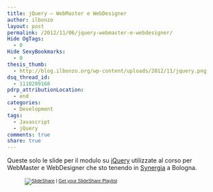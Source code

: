 ```yaml
---
title: jQuery – WebMaster e WebDesigner
author: ilbonzo
layout: post
permalink: /2012/11/06/jquery-webmaster-e-webdesigner/
Hide OgTags:
  - 0
Hide SexyBookmarks:
  - 0
thesis_thumb:
  - http://blog.ilbonzo.org/wp-content/uploads/2012/11/jquery.png
dsq_thread_id:
  - 1110209168
pdrp_attributionLocation:
  - end
categories:
  - Development
tags:
  - Javascript
  - jQuery
comments: true
share: true
---
```

Queste solo le slide per il modulo su [jQuery][1] utilizzate al corso per WebMaster e WebDesigner che sto tenendo in [Synergia][2] a Bologna.

<div style="width:422px;margin:auto;">
  <div style="font-size:11px;font-family:tahoma,arial;height:26px;padding-top:2px;text-align:left;">
    <a title="SlideShare" href="http://www.slideshare.net/?src=multiwidget"><img src="http://static.slidesharecdn.com/swf/logo_embd.png" style="border:0px none;margin-bottom:-5px" alt="SlideShare" /></a> | <a href="http://www.slideshare.net/widgets/playlist" title="Get your SlideShare Playlist">Get your SlideShare Playlist</a>
  </div>
</div>

<div class='kindleWidget kindleLight' >

</div>



 [1]: http://it.wikipedia.org/wiki/jQuery
 [2]: http://www.synergia.it/
